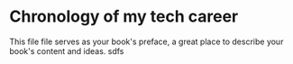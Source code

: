 # Chronology of my tech career

This file file serves as your book's preface, a great place to describe your book's content and ideas. sdfs

